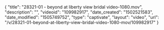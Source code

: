 {
    "title": "28321-01 - beyond at liberty view bridal video-1080.mov",
    "description": "",
    "videoid": "109982917",
    "date_created": "1502521583",
    "date_modified": "1505749752",
    "type": "captivate",
    "layout": "video",
    "url": "\/v\/28321-01-beyond-at-liberty-view-bridal-video-1080-mov\/109982917"
}